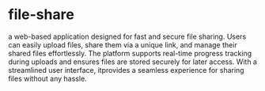 # file-share

a web-based application designed for fast and secure file sharing. Users can easily upload files, share them via a unique link, and manage their shared files effortlessly. The platform supports real-time progress tracking during uploads and ensures files are stored securely for later access. With a streamlined user interface, itprovides a seamless experience for sharing files without any hassle.
